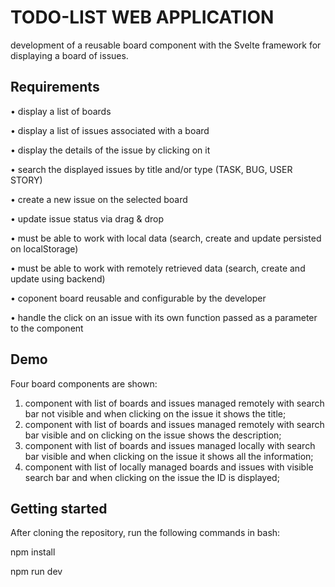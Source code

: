 # TODO-LIST WEB APPLICATION

development of a reusable board component with the Svelte framework for displaying a board of issues.



## Requirements

• display a list of boards

• display a list of issues associated with a board

• display the details of the issue by clicking on it

• search the displayed issues by title and/or type (TASK, BUG, USER STORY)

• create a new issue on the selected board 

• update issue status via drag & drop

• must be able to work with local data (search, create and update persisted on localStorage) 

• must be able to work with remotely retrieved data (search, create and update using backend)

• coponent board reusable and configurable by the developer

• handle the click on an issue with its own function passed as a parameter to the component



## Demo

Four board components are shown:
1. component with list of boards and issues managed remotely with search bar not visible and when clicking on the issue it shows the title; 
2. component with list of boards and issues managed remotely with search bar visible and on clicking on the issue shows the description; 
3. component with list of boards and issues managed locally with search bar visible and when clicking on the issue it shows all the information;
4. component with list of locally managed boards and issues with visible search bar and when clicking on the issue the ID is displayed;



## Getting started

After cloning the repository, run the following commands in bash:

npm install

npm run dev
